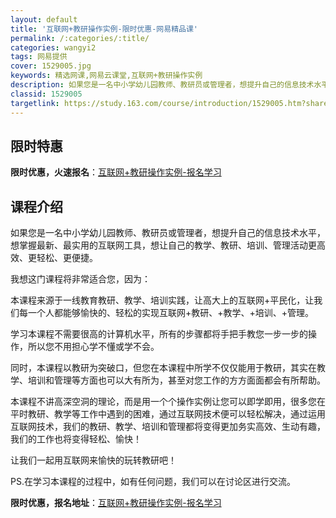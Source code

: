 ```yaml
---
layout: default
title: '互联网+教研操作实例-限时优惠-网易精品课'
permalink: /:categories/:title/
categories: wangyi2
tags: 网易提供
cover: 1529005.jpg
keywords: 精选网课,网易云课堂,互联网+教研操作实例
description: 如果您是一名中小学幼儿园教师、教研员或管理者，想提升自己的信息技术水平，想掌握最新、最实用的互联网工具，想让自己的教学、
classid: 1529005
targetlink: https://study.163.com/course/introduction/1529005.htm?share=1&shareId=1025206652&utm_campaign=share&utm_medium=iphoneShare&utm_source=&utm_u=1025206652
---
```


## 限时特惠

**限时优惠，火速报名**：[互联网+教研操作实例-报名学习](https://study.163.com/course/introduction/1529005.htm?share=1&shareId=1025206652&utm_campaign=share&utm_medium=iphoneShare&utm_source=&utm_u=1025206652)

## 课程介绍

如果您是一名中小学幼儿园教师、教研员或管理者，想提升自己的信息技术水平，想掌握最新、最实用的互联网工具，想让自己的教学、教研、培训、管理活动更高效、更轻松、更便捷。



我想这门课程将非常适合您，因为：



本课程来源于一线教育教研、教学、培训实践，让高大上的互联网+平民化，让我们每一个人都能够愉快的、轻松的实现互联网+教研、+教学、+培训、+管理。



学习本课程不需要很高的计算机水平，所有的步骤都将手把手教您一步一步的操作，所以您不用担心学不懂或学不会。



同时，本课程以教研为突破口，但您在本课程中所学不仅仅能用于教研，其实在教学、培训和管理等方面也可以大有所为，甚至对您工作的方方面面都会有所帮助。



本课程不讲高深空洞的理论，而是用一个个操作实例让您可以即学即用，很多您在平时教研、教学等工作中遇到的困难，通过互联网技术便可以轻松解决，通过运用互联网技术，我们的教研、教学、培训和管理都将变得更加务实高效、生动有趣，我们的工作也将变得轻松、愉快！



让我们一起用互联网来愉快的玩转教研吧！



PS.在学习本课程的过程中，如有任何问题，我们可以在讨论区进行交流。

**限时优惠，报名地址**：[互联网+教研操作实例-报名学习](https://study.163.com/course/introduction/1529005.htm?share=1&shareId=1025206652&utm_campaign=share&utm_medium=iphoneShare&utm_source=&utm_u=1025206652)

